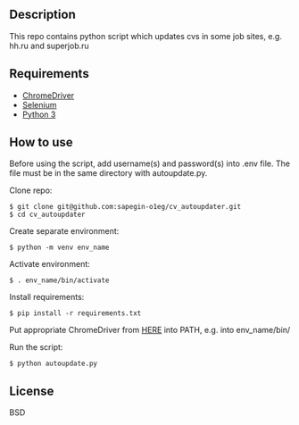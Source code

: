 Description
------------
This repo contains python script which updates cvs in some job sites, e.g. hh.ru and superjob.ru

Requirements
------------
* [ChromeDriver](https://chromedriver.chromium.org/)
* [Selenium](https://www.selenium.dev/)
* [Python 3](https://www.python.org/)


How to use
----------------
Before using the script, add username(s) and password(s) 
into .env file.
The file must be in the same directory with autoupdate.py.

Clone repo:

    $ git clone git@github.com:sapegin-o1eg/cv_autoupdater.git
    $ cd cv_autoupdater
    
Create separate environment:

    $ python -m venv env_name

Activate environment:

    $ . env_name/bin/activate
    
Install requirements:

    $ pip install -r requirements.txt
    
Put appropriate ChromeDriver from [HERE](https://chromedriver.chromium.org/downloads) into PATH, e.g. into env_name/bin/

Run the script:

    $ python autoupdate.py

License
-------

BSD
